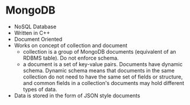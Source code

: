 # MongoDB 

- NoSQL Database
- Written in C++
- Document Oriented
- Works on concept of collection and document
  - collection is a group of MongoDB documents (equivalent of an RDBMS table). Do not enforce schema.
  - a document is a set of key-value pairs. Documents have dynamic schema. Dynamic schema means that documents in the same collection do not need to have the same set of fields or structure, and common fields in a collection's documents may hold different types of data.
- Data is stored in the form of JSON style documents
